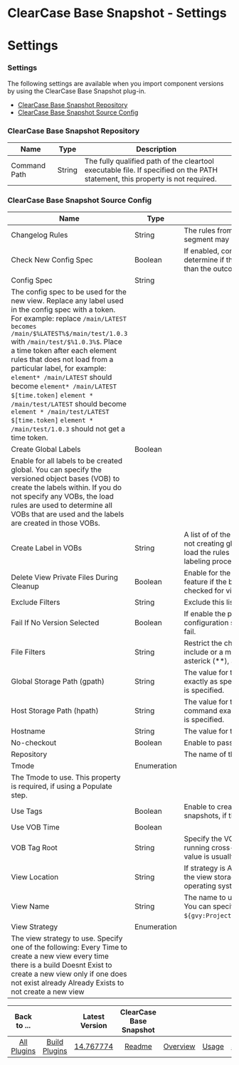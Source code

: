 
ClearCase Base Snapshot - Settings
==================================

# Settings


### Settings




The following settings are available when you import component versions by using the ClearCase Base Snapshot plug-in.


* [ClearCase Base Snapshot Repository](#clearcase_base_snapshot_repository_role)
* [ClearCase Base Snapshot Source Config](#clearcase_base_snapshot_source_config_role)

### ClearCase Base Snapshot Repository


| Name | Type | Description |
| --- | --- | --- |
| Command Path | String | The fully qualified path of the cleartool executable file. If specified on the PATH statement, this property is not required.  |

### ClearCase Base Snapshot Source Config


| Name | Type | Description |
| --- | --- | --- |
| Changelog Rules | String | The rules from the config spec in the following format: vob-name:path:branch:label. Each individual segment may be parameterized. |
| Check New Config Spec | Boolean | If enabled, compare a new config spec with a user specified config spec. This option allows you to determine if the setcs command was successful, based on the new config spec set on the view rather than the outcome of the setcs command.  |
| Config Spec | String |
The config spec to be used for the new view. Replace any label used in the config spec with a token. For example: replace `/main/LATEST becomes /main/$%LATEST%$/main/test/1.0.3` with `/main/test/$%1.0.3%$`. Place a time token after each element rules that does not load from a particular label, for example: `element* /main/LATEST` should become `element* /main/LATEST $[time.token]`  `element * /main/test/LATEST` should become `element * /main/test/LATEST $[time.token]`  `element * /main/test/1.0.3` should not get a time token.  |
| Create Global Labels | Boolean |
Enable for all labels to be created global. You can specify the versioned object bases (VOB) to create the labels within. If you do not specify any VOBs, the load rules are used to determine all VOBs that are used and the labels are created in those VOBs. |
| Create Label in VOBs | String | A list of of the VOBs where the global labels are created. List each VOB on a separate line. If you are not creating global labels, list all the VOBs used in your config spec or leave the field empty and the load the rules are used to determine where the labels need to be created in order to complete the labeling process successfully. |
| Delete View Private Files During Cleanup | Boolean | Enable for the server to detect and delete any view-private files in the local view.Do not enable this feature if the build script handles cleanup of the view. Only the paths specified in the load rules are checked for view-private files. |
| Exclude Filters | String | Exclude this list of usernames |
| Fail If No Version Selected | Boolean | If enable the populate step fails when a file cannot be found because no version was selected in the configuration specification. **Note:** If this is set to false and a file cannot be found, the label step might fail. |
| File Filters | String | Restrict the changelog to files matching the specified patterns. Start each line with a plus sign (+) to include or a minus sign (-) to exclude files matching the patterns. You can use asterick (\*), double-asterick (\*\*), and question mark (?) as wildcards in the pattern. |
| Global Storage Path (gpath) | String | The value for the -gpath parameter on the mkview command. The value is passed to the command exactly as specified, the viewname is not appended to the value. This property is required, if hostname is specified. |
| Host Storage Path (hpath) | String | The value for the -hpath parameter on the mkview command. The specified value is passed to the command exactly as specified, the viewname is not appended. This property is required, if hostname is specified. |
| Hostname | String | The value for the -host parameter to be used on the mkview command. |
| No-checkout | Boolean | Enable to pass the -nco flag to the quietperiod lshistory call. |
| Repository |  | The name of the ClearCase Repository. |
| Tmode | Enumeration
| The Tmode to use. This property is required, if using a Populate step. |
| Use Tags | Boolean | Enable to create the view as global. This option can cause problems with creating and dropping snapshots, if the same snapshot is on multiple agents. |
| Use VOB Time | Boolean |  |
| VOB Tag Root | String | Specify the VOB tag root. Do not specify starting or trailing slashes. Specify this property if you are running cross-platform builds including Windows and Unix and using multi-component VOBs. The value is usually `vobs`. |
| View Location | String | If strategy is Already Exists, the location of the view is on the local machine. Otherwise, the location of the view storage directory on the ClearCase server where the views are stored. For Windows operating systems, the value is always a UNC path. |
| View Name | String | The name to use for the view when creating and deleting. Each agent must have a unique view name. You can specify a script as the value. For example,  ```${gvy:ProjectLookup.getCurrent().getName()}``_view_``${gvy:AgentHelper.getCurrent().getName()}```. |
| View Strategy | Enumeration
| The view strategy to use. Specify one of the following: Every Time to create a new view every time there is a build Doesnt Exist to create a new view only if one does not exist already Already Exists to not create a new view |



|Back to ...||Latest Version|ClearCase Base Snapshot |||||
| :---: | :---: | :---: | :---: | :---: | :---: | :---: | :---: |
|[All Plugins](../../index.md)|[Build Plugins](../README.md)|[14.767774](https://raw.githubusercontent.com/UrbanCode/IBM-UCB-PLUGINS/main/files/ClearCaseBaseSnapshot/ClearCaseBaseSnapshot-14.767774.zip)|[Readme](README.md)|[Overview](overview.md)|[Usage](usage.md)|[Steps](steps.md)|[Downloads](downloads.md)|
